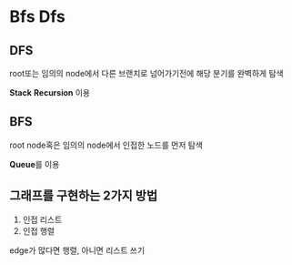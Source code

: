 Bfs Dfs
===

DFS
---
root또는 임의의 node에서 다른 브랜치로 넘어가기전에 해당 분기를 완벽하게 탐색

**Stack** **Recursion** 이용

BFS
---
root node혹은 임의의 node에서 인접한 노드를 먼저 탐색 

**Queue**를 이용

그래프를 구현하는 2가지 방법
---
1) 인접 리스트
2) 인접 행렬

edge가 많다면 행렬, 아니면 리스트 쓰기
